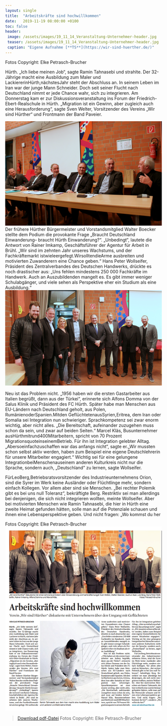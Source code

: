 ```yaml
---
layout: single
title:  "Arbeitskräfte sind hochwillkommen"
date:   2019-11-19 08:00:00 +0100
toc: false
header:
 image: /assets/images/19_11_14_Veranstaltung-Unternehmer-header.jpg
 teaser: /assets/images/19_11_14_Veranstaltung-Unternehmer-header.jpg
 caption: "Eigene Aufnahme [**TS**](https://wir-sind-huerther.de/)"
---
```

Fotos Copyright: Elke Petrasch-Brucher

Hürth. „Ich liebe meinen Job“,
sagte Ramin Tahnasebi und
strahlte. Der 32-Jährige macht
eine Ausbildung zum Maler und
LackiererinHürth,nächstesJahr
steht der Abschluss an. In seinem Leben im Iran war der junge
Mann Schneider. Doch seit seiner Flucht nach Deutschland
nimmt er jede Chance wahr, sich
zu integrieren. Am Donnerstag
kam er zur Diskussionsveranstaltung ins Forum der Friedrich-Ebert-Realschule in Hürth.
„Migration ist ein Gewinn, aber
zugleich auch eine Herausforderung“, sagte Sven Welter, Vorsitzender des Vereins „Wir sind
Hürther“ und Frontmann der
Band Paveier.

![Arbeitsmarkt4](/assets/images/19_11_14_Veranstaltung-Unternehmer-2.JPG)
Der frühere Hürther Bürgermeister und Vorstandsmitglied
Walter Boecker stellte dem Podium die provokante Frage
„Braucht Deutschland Einwanderung– braucht Hürth Einwanderung?“. „Unbedingt“, lautete
die Antwort von Rainer Imkamp,
Geschäftsführer der Agentur für
Arbeit in Brühl. „Wir sind im
zehnten Jahr unseres Wachstums, und der Fachkräftemarkt
istwieleergefegt.WirsolltendieArme ausbreiten und motivierten Zuwanderern eine Chance
geben.“ Hans Peter Wollseifer,
Präsident des Zentralverbandes
des Deutschen Handwerks,
drückte es noch drastischer aus:
„Uns fehlen mindestens 250 000
Fachkräfte im Handwerk. Auch
an Auszubildenden mangelt es.
Es gibt immer weniger Schulabgänger, und viele sehen als Perspektive eher ein Studium als eine Ausbildung.“
![Arbeitsmarkt3](/assets/images/19_11_14_Veranstaltung-Unternehmer-1.JPG)

Neu ist das Problem nicht.
„1956 haben wir die ersten Gastarbeiter aus Italien begrüßt,
dann aus der Türkei“, erinnerte
sich Alfons Domma von der Salus Klinik und Präsident des FC
Hürth. Später habe man Menschen aus EU-Ländern nach
Deutschland geholt, aus Polen,
RumänienoderSpanien.Mitden
GeflüchtetenausSyrien,Eritrea,
dem Iran oder Somalia sei Integration nun schwieriger.
Sprachkompetenz sei zwar
enorm wichtig, aber nicht alles.
„Die Bereitschaft, aufeinander
zuzugehen muss schon da sein,
und zwar auf beiden Seiten.“
Marcel Kläs, Busunternehmer
ausHürthmitrund400Mitarbeitern, spricht von 70 Prozent MigrationsquoteinseinemBetrieb.
Für ihn ist Integration gelebter
Alltag.„Abersoeinfachzuschaffen war das anfangs nicht“, sagte
er.„Wir mussten schon selbst aktiv werden, haben zum Beispiel
eine eigene Deutschlehrerin für
unsere Mitarbeiter engagiert.“
Wichtig sei für eine gelungene
IntegrationbeiMenschenauseinem anderen Kulturkreis nicht
nur die Sprache, sondern auch,
„Deutschland“ zu lernen, sagte
Wollseifer.

FürLeoBerg,Betriebsratsvorsitzender des Industrieunternehmens Orion, sind die Syrer
im Werk keine Ausländer oder
Flüchtlinge mehr, sondern einfach Kollegen. Vor allem aber
sind sie Menschen. „Bei rechter
Polemik gibt es bei uns null Toleranz“, bekräftigte Berg. Restriktiv sei man allerdings bei
denjenigen, die sich nicht integrieren wollten, meinte Wollseifer. Aber bei motivierten Menschen wie Ramin Tahnasebi, die
hier in Hürth eine zweite Heimat
gefunden hätten, solle man auf
die Potenziale schauen und ihnen eine Lebensperspektive geben. Und nicht fragen: „Wo
kommst du her

Fotos Copyright: Elke Petrasch-Brucher
![Arbeitsmarkt1](/assets/images/19-11-14-artikel.jpg)
> [Download pdf-Datei](/assets/images/19_11_14_KStA_Veranstaltung-Unternehmer.pdf)
Fotos Copyright: Elke Petrasch-Brucher

